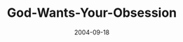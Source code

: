 ---
layout: music 
title: "God-Wants-Your-Obsession"
series: "Life, The Universe and Everything"
date: 2004-09-18 
description: "Life, The Universe and Everything"
audio: "http://www.crossroads.net/audio/2004/2004_08_Life/LTUAE_06_09-18-04_Obsession.mp3"
audio-duration: "34:08"
---